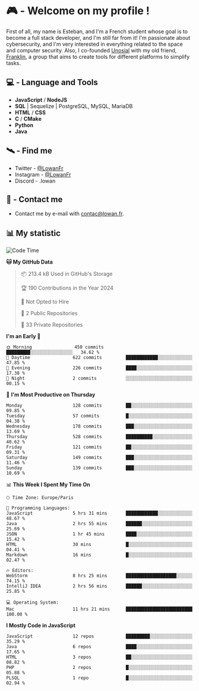 # 🎮 - Welcome on my profile !
First of all, my name is Esteban, and I'm a French student whose goal is to become a full stack developer, and I'm still far from it!
I'm passionate about cybersecurity, and I'm very interested in everything related to the space and computer security.
Also, I co-founded [Unosial](https://github.com/Unosial) with my old friend, [Franklin](https://github.com/AbaFranklin/), a group that aims to create tools for different platforms to simplify tasks. 



## 💻 - Language and Tools
- **JavaScript** / **NodeJS**
- **SQL** | Sequelize | PostgreSQL, MySQL, MariaDB
- **HTML** / **CSS**
- **C** / **CMake**
- **Python**
- **Java**

## 🛰️ - Find me

 - Twitter - [@LowanFr](https://twitter.com/LowanFr/)
 - Instagram - [@LowanFr](https://instagram.com/LowanFr)
 - Discord -  .lowan
 
## 📡 - Contact me
 - Contact me by e-mail with [contac@lowan.fr](mailto:contact@lowan.fr).

## 📊 My statistic
<!--START_SECTION:waka-->
![Code Time](http://img.shields.io/badge/Code%20Time-931%20hrs%2031%20mins-blue)

**🐱 My GitHub Data** 

> 📦 213.4 kB Used in GitHub's Storage 
 > 
> 🏆 190 Contributions in the Year 2024
 > 
> 🚫 Not Opted to Hire
 > 
> 📜 2 Public Repositories 
 > 
> 🔑 33 Private Repositories 
 > 
**I'm an Early 🐤** 

```text
🌞 Morning                450 commits         █████████░░░░░░░░░░░░░░░░   34.62 % 
🌆 Daytime                622 commits         ████████████░░░░░░░░░░░░░   47.85 % 
🌃 Evening                226 commits         ████░░░░░░░░░░░░░░░░░░░░░   17.38 % 
🌙 Night                  2 commits           ░░░░░░░░░░░░░░░░░░░░░░░░░   00.15 % 
```
📅 **I'm Most Productive on Thursday** 

```text
Monday                   128 commits         ██░░░░░░░░░░░░░░░░░░░░░░░   09.85 % 
Tuesday                  57 commits          █░░░░░░░░░░░░░░░░░░░░░░░░   04.38 % 
Wednesday                178 commits         ███░░░░░░░░░░░░░░░░░░░░░░   13.69 % 
Thursday                 528 commits         ██████████░░░░░░░░░░░░░░░   40.62 % 
Friday                   121 commits         ██░░░░░░░░░░░░░░░░░░░░░░░   09.31 % 
Saturday                 149 commits         ███░░░░░░░░░░░░░░░░░░░░░░   11.46 % 
Sunday                   139 commits         ███░░░░░░░░░░░░░░░░░░░░░░   10.69 % 
```


📊 **This Week I Spent My Time On** 

```text
🕑︎ Time Zone: Europe/Paris

💬 Programming Languages: 
JavaScript               5 hrs 31 mins       ████████████░░░░░░░░░░░░░   48.67 % 
Java                     2 hrs 55 mins       ██████░░░░░░░░░░░░░░░░░░░   25.69 % 
JSON                     1 hr 45 mins        ████░░░░░░░░░░░░░░░░░░░░░   15.42 % 
HTML                     30 mins             █░░░░░░░░░░░░░░░░░░░░░░░░   04.41 % 
Markdown                 16 mins             █░░░░░░░░░░░░░░░░░░░░░░░░   02.47 % 

🔥 Editors: 
WebStorm                 8 hrs 25 mins       ███████████████████░░░░░░   74.15 % 
IntelliJ IDEA            2 hrs 56 mins       ██████░░░░░░░░░░░░░░░░░░░   25.85 % 

💻 Operating System: 
Mac                      11 hrs 21 mins      █████████████████████████   100.00 % 
```

**I Mostly Code in JavaScript** 

```text
JavaScript               12 repos            █████████░░░░░░░░░░░░░░░░   35.29 % 
Java                     6 repos             ████░░░░░░░░░░░░░░░░░░░░░   17.65 % 
HTML                     3 repos             ██░░░░░░░░░░░░░░░░░░░░░░░   08.82 % 
PHP                      2 repos             █░░░░░░░░░░░░░░░░░░░░░░░░   05.88 % 
PLSQL                    1 repo              █░░░░░░░░░░░░░░░░░░░░░░░░   02.94 % 
```




<!--END_SECTION:waka-->
